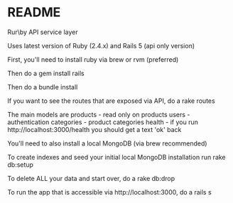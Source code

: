# README

Rur\by API service layer

Uses latest version of Ruby (2.4.x) and Rails 5 (api only version)

First, you'll need to install ruby via brew or rvm (preferred)

Then do a
  gem install rails

Then do a
  bundle install

If you want to see the routes that are exposed via API, do a
  rake routes

The main models are
  products - read only on products
  users - authentication
  categories - product categories
  health - if you run http://localhost:3000/health you should get a text 'ok' back

You'll need to also install a local MongoDB (via brew recommended)

To create indexes and seed your initial local MongoDB installation run
  rake db:setup

To delete ALL your data and start over, do a
  rake db:drop

To run the app that is accessible via http://localhost:3000, do a
    rails s
